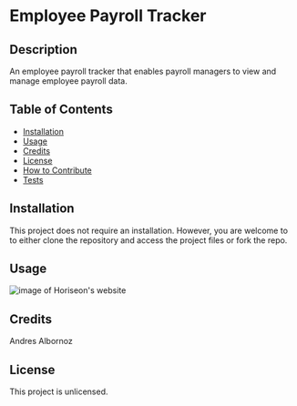 # Employee Payroll Tracker

## Description
An employee payroll tracker that enables payroll managers to view and manage employee payroll data.

## Table of Contents
- [Installation](#installation)
- [Usage](#usage)
- [Credits](#credits)
- [License](#license)
- [How to Contribute](#how-to-contribute)
- [Tests](#tests)

## Installation
This project does not require an installation. However, you are welcome to to either clone the repository and access the project files or fork the repo.

## Usage

![image of Horiseon's website]()

## Credits
Andres Albornoz

## License
This project is unlicensed.
